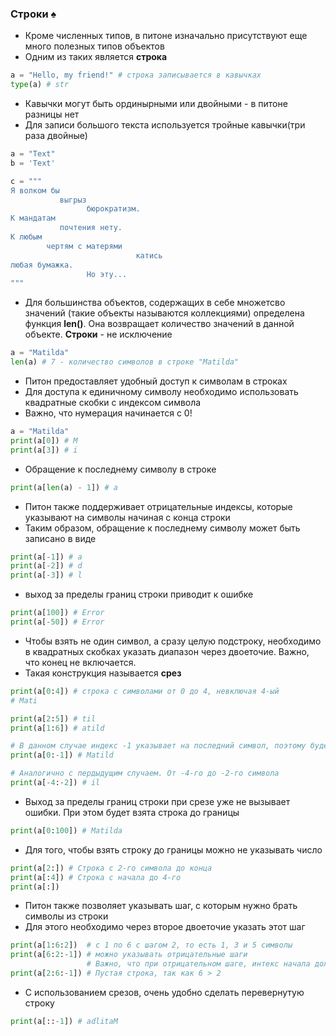 ### Строки :spades:

* Кроме численных типов, в питоне изначально присутствуют еще много полезных типов объектов
* Одним из таких является __строка__

```python
a = "Hello, my friend!" # строка записывается в кавычках
type(a) # str
```
* Кавычки могут быть ординырными или двойными - в питоне разницы нет
* Для записи большого текста используется тройные кавычки(три раза двойные)
```python
a = "Text"
b = 'Text' 

c = """
Я волком бы
           выгрыз
                 бюрократизм.
К мандатам
           почтения нету.
К любым
        чертям с матерями
                            катись
любая бумажка.
                 Но эту...
""" 
```

* Для большинства объектов, содержащих в себе множетсво значений (такие объекты называются коллекциями) определена функция __len()__. Она возвращает количество значений в данной объекте. __Строки__ - не исключение

```python
a = "Matilda"
len(a) # 7 - количество символов в строке "Matilda"
```

* Питон предоставляет удобный доступ к символам в строках
* Для доступа к единичному символу необходимо использовать квадратные скобки с индексом символа
* Важно, что нумерация начинается с 0!

```python
a = "Matilda"
print(a[0]) # M
print(a[3]) # i
```

* Обращение к последнему символу в строке
```python
print(a[len(a) - 1]) # a
```

* Питон также поддерживает отрицательные индексы, которые указывают на символы начиная с конца строки
* Таким образом, обращение к последнему символу может быть записано в виде
```python
print(a[-1]) # a
print(a[-2]) # d
print(a[-3]) # l
```

* выход за пределы границ строки приводит к ошибке
```python
print(a[100]) # Error
print(a[-50]) # Error
```

* Чтобы взять не один символ, а сразу целую подстроку, необходимо в квадратных скобках указать диапазон через двоеточие. Важно, что конец не включается.
* Такая конструкция называется __срез__
```python
print(a[0:4]) # строка с символами от 0 до 4, невключая 4-ый
# Mati
```

```python
print(a[2:5]) # til
print(a[1:6]) # atild

# В данном случае индекс -1 указывает на последний символ, поэтому будет взята вся строка кроме последнего символа
print(a[0:-1]) # Matild

# Аналогично с пердыдущим случаем. От -4-го до -2-го символа
print(a[-4:-2]) # il
```

*  Выход за пределы границ строки при срезе уже не вызывает ошибки. При этом будет взята строка до границы
```python
print(a[0:100]) # Matilda
```
* Для того, чтобы взять строку до границы можно не указывать число

```python
print(a[2:]) # Строка с 2-го символа до конца
print(a[:4]) # Строка с начала до 4-го
print(a[:])
```

* Питон также позволяет указывать шаг, с которым нужно брать символы из строки
* Для этого необходимо через второе двоеточие указать этот шаг

```python
print(a[1:6:2])  # с 1 по 6 с шагом 2, то есть 1, 3 и 5 символы
print(a[6:2:-1]) # можно указывать отрицательные шаги
                 # Важно, что при отрицательном шаге, интекс начала должен быть больше индекса конца
print(a[2:6:-1]) # Пустая строка, так как 6 > 2
```

* С использованием срезов, очень удобно сделать перевернутую строку
```python
print(a[::-1]) # adlitaM
```


